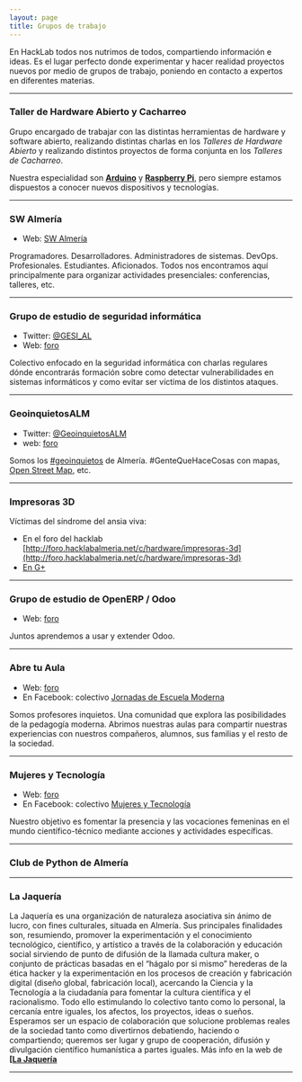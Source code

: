 ```yaml
---
layout: page
title: Grupos de trabajo
---
```


En HackLab todos nos nutrimos de todos, compartiendo información e ideas. Es
el lugar perfecto donde experimentar y hacer realidad proyectos nuevos por
medio de grupos de trabajo, poniendo en contacto a expertos en diferentes
materias.

---

### Taller de Hardware Abierto y Cacharreo

Grupo encargado de trabajar con las distintas herramientas de hardware y software abierto, realizando distintas
charlas en los _Talleres de Hardware Abierto_ y realizando distintos proyectos de forma conjunta en los _Talleres de Cacharreo_.

Nuestra especialidad son **[Arduino][1]** y **[Raspberry Pi][2]**, pero siempre estamos dispuestos a conocer nuevos dispositivos y tecnologías.

---

### SW Almería

* Web: [SW Almería](http://foro.hacklabalmeria.net/c/sw-almeria)

Programadores. Desarrolladores. Administradores de sistemas. DevOps. Profesionales. Estudiantes. Aficionados. Todos nos encontramos aquí principalmente para organizar actividades presenciales: conferencias, talleres, etc.


---

### Grupo de estudio de seguridad informática

* Twitter: [@GESI_AL][4]
* Web: [foro](http://foro.hacklabalmeria.net/c/gesial)

Colectivo enfocado en la seguridad informática con charlas regulares dónde encontrarás formación sobre como
detectar vulnerabilidades en sistemas informáticos y como evitar ser víctima de los distintos ataques.

---

### GeoinquietosALM

* Twitter: [@GeoinquietosALM][6]
* web: [foro](http://foro.hacklabalmeria.net/c/geoinquietosalm)

Somos los [#geoinquietos](https://twitter.com/hashtag/geoinquietos?src=hash) de Almería. #GenteQueHaceCosas con mapas, [Open Street Map](http://www.openstreetmap.org/relation/348997#map=9/36.9323/-2.3840), etc.        



---

### Impresoras 3D

Víctimas del síndrome del ansia viva:

* En el foro del hacklab [http://foro.hacklabalmeria.net/c/hardware/impresoras-3d](http://foro.hacklabalmeria.net/c/hardware/impresoras-3d)
* [En G+](https://plus.google.com/communities/113744444592349758317)


---

### Grupo de estudio de OpenERP / Odoo

 * Web: [foro](http://foro.hacklabalmeria.net/c/odoo) 

Juntos aprendemos a usar y extender Odoo.

---

### Abre tu Aula

 * Web: [foro](http://foro.hacklabalmeria.net/c/abre-tu-aula)
 * En Facebook: colectivo [Jornadas de Escuela Moderna](https://www.facebook.com/groups/713373022026285/920740294622889/)

Somos profesores inquietos. Una comunidad que explora las posibilidades de la pedagogía moderna. Abrimos nuestras aulas para compartir nuestras experiencias con nuestros compañeros, alumnos, sus familias y el resto de la sociedad.

---

### Mujeres y Tecnología

* Web: [foro](https://foro.hacklabalmeria.net/c/mujerestec)
* En Facebook: colectivo [Mujeres y Tecnología](https://www.facebook.com/Mujeres-y-Tecnolog%C3%ADa-271117279901096/)

Nuestro objetivo es fomentar la presencia y las vocaciones femeninas en el mundo científico-técnico mediante acciones y actividades específicas.

---

### Club de Python de Almería

---
### La Jaquería

La Jaquería es una organización de naturaleza asociativa sin ánimo de lucro, con fines culturales, situada en Almería. Sus principales finalidades son, resumiendo, promover la experimentación y el conocimiento tecnológico, científico, y artístico a través de la colaboración y educación social sirviendo de punto de difusión de la llamada cultura maker, o conjunto de prácticas basadas en el “hágalo por si mismo” herederas de la ética hacker y la experimentación en los procesos de creación y fabricación digital (diseño global, fabricación local), acercando la Ciencia y la Tecnología a la ciudadanía para fomentar la cultura científica y el racionalismo.
Todo ello estimulando lo colectivo tanto como lo personal, la cercanía entre iguales, los afectos, los proyectos, ideas o sueños. Esperamos ser un espacio de colaboración que solucione problemas reales de la sociedad tanto como divertirnos debatiendo, haciendo o compartiendo; queremos ser lugar y grupo de cooperación, difusión y divulgación científico humanística a partes iguales.
Más info en la web de **[[La Jaquería][7]**

---


[1]: http://www.arduino.cc
[2]: http://www.raspberrypi.org
[3]: https://plus.google.com/u/0/communities/105420979515011141876
[4]: https://twitter.com/GESI_AL
[5]: http://www.aldato.es
[6]: https://twitter.com/GeoinquietosALM
[7]: https://lajaqueria.org
